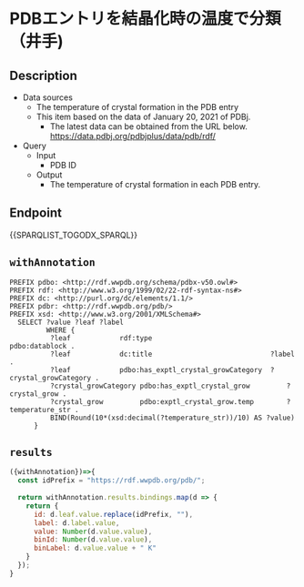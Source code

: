 # PDBエントリを結晶化時の温度で分類（井手)

## Description
 
- Data sources
    - The temperature of crystal formation in the PDB entry
    - This item based on the data of January 20, 2021 of PDBj. 
        - The latest data can be obtained from the URL below. https://data.pdbj.org/pdbjplus/data/pdb/rdf/
- Query
    - Input
        - PDB ID
    - Output
        - The temperature of crystal formation in each PDB entry.

## Endpoint

{{SPARQLIST_TOGODX_SPARQL}}

## `withAnnotation`

```sparql
PREFIX pdbo: <http://rdf.wwpdb.org/schema/pdbx-v50.owl#>
PREFIX rdf: <http://www.w3.org/1999/02/22-rdf-syntax-ns#>
PREFIX dc: <http://purl.org/dc/elements/1.1/>
PREFIX pdbr: <http://rdf.wwpdb.org/pdb/>
PREFIX xsd: <http://www.w3.org/2001/XMLSchema#> 
  SELECT ?value ?leaf ?label
         WHERE {
          ?leaf            rdf:type	                            pdbo:datablock .
          ?leaf            dc:title  	                        ?label .
          ?leaf            pdbo:has_exptl_crystal_growCategory	?crystal_growCategory .
          ?crystal_growCategory pdbo:has_exptl_crystal_grow	        ?crystal_grow .
          ?crystal_grow         pdbo:exptl_crystal_grow.temp	    ?temperature_str .
          BIND(Round(10*(xsd:decimal(?temperature_str))/10) AS ?value)
      }
```

## `results`

```javascript
({withAnnotation})=>{
  const idPrefix = "https://rdf.wwpdb.org/pdb/";
  
  return withAnnotation.results.bindings.map(d => {
    return {
      id: d.leaf.value.replace(idPrefix, ""),
      label: d.label.value,
      value: Number(d.value.value),
      binId: Number(d.value.value),
      binLabel: d.value.value + " K"
    }
  });
}
```